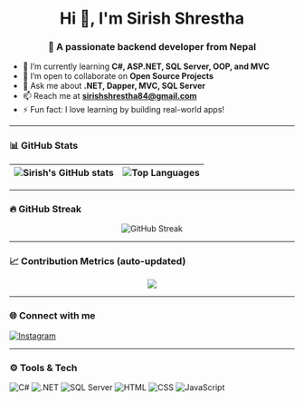 <!--START_SECTION:metrics-->
<h1 align="center">Hi 👋, I'm Sirish Shrestha</h1>
<h3 align="center">🚀 A passionate backend developer from Nepal</h3>

- 🌱 I’m currently learning **C#, ASP.NET, SQL Server, OOP, and MVC**
- 👯 I’m open to collaborate on **Open Source Projects**
- 💬 Ask me about **.NET, Dapper, MVC, SQL Server**
- 📫 Reach me at **sirishshrestha84@gmail.com**
- ⚡ Fun fact: I love learning by building real-world apps!

---

### 📊 GitHub Stats

| <img src="https://github-readme-stats.vercel.app/api?username=sirishshrestha84&show_icons=true&theme=radical" alt="Sirish's GitHub stats" /> | <img src="https://github-readme-stats.vercel.app/api/top-langs/?username=sirishshrestha84&layout=compact&theme=radical" alt="Top Languages" /> |
|---|---|

---

### 🔥 GitHub Streak

<p align="center">
  <img src="https://github-readme-streak-stats.herokuapp.com/?user=sirishshrestha84&theme=radical" alt="GitHub Streak" />
</p>

---

### 📈 Contribution Metrics (auto-updated)

<p align="center">
  <img src="https://github-profile-summary-cards.vercel.app/api/cards/profile-details?username=sirishshrestha84&theme=radical" />
</p>

---

### 🌐 Connect with me

[![Instagram](https://img.shields.io/badge/-Instagram-E4405F?style=flat-square&logo=Instagram&logoColor=white&link=https://instagram.com/call_me_sirish_shrestha)](https://instagram.com/call_me_sirish_shrestha)

---

### ⚙️ Tools & Tech

![C#](https://img.shields.io/badge/-C%23-239120?style=flat-square&logo=c-sharp&logoColor=white)
![.NET](https://img.shields.io/badge/-.NET-512BD4?style=flat-square&logo=dotnet&logoColor=white)
![SQL Server](https://img.shields.io/badge/-SQL%20Server-CC2927?style=flat-square&logo=microsoft-sql-server&logoColor=white)
![HTML](https://img.shields.io/badge/-HTML5-E34F26?style=flat-square&logo=html5&logoColor=white)
![CSS](https://img.shields.io/badge/-CSS3-1572B6?style=flat-square&logo=css3)
![JavaScript](https://img.shields.io/badge/-JavaScript-F7DF1E?style=flat-square&logo=javascript&logoColor=black)

<!--END_SECTION:metrics-->

